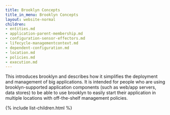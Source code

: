 ```yaml
---
title: Brooklyn Concepts
title_in_menu: Brooklyn Concepts
layout: website-normal
children:
- entities.md
- application-parent-membership.md
- configuration-sensor-effectors.md
- lifecycle-managementcontext.md
- dependent-configuration.md
- location.md
- policies.md
- execution.md
---
```


This introduces brooklyn and describes how it simplifies the deployment and management of big applications. It is
intended for people who are using brooklyn-supported application components (such as web/app servers, data stores)
to be able to use brooklyn to easily start their application in multiple locations with off-the-shelf management
policies.

{% include list-children.html %}
